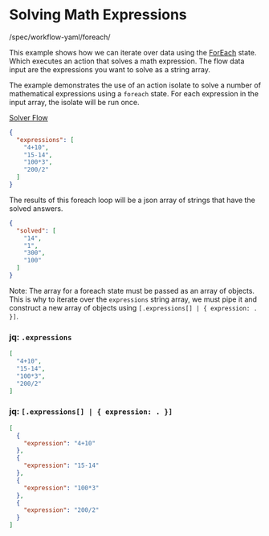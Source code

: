 # Solving Math Expressions

/spec/workflow-yaml/foreach/

This example shows how we can iterate over data using the [ForEach](../spec/workflow-yaml/foreach.md#foreachstate) state. Which executes an action that solves a math expression. The flow data input are the expressions you want to solve as a string array.

The example demonstrates the use of an action isolate to solve a number of mathematical expressions using a `foreach` state. For each expression in the input array, the isolate will be run once. 

[Solver Flow](solve-math.yaml)

```json title="Input"
{
  "expressions": [
    "4+10",
    "15-14",
    "100*3",
    "200/2"
  ]
}
```

The results of this foreach loop will be a json array of strings that have the solved answers.

```json title="Output"
{
  "solved": [
    "14",
    "1",
    "300",
    "100"
  ]
}
```

Note: The array for a foreach state must be passed as an array of objects. This is why to iterate over the `expressions` string array, we must pipe it and construct a new array of objects using `[.expressions[] | { expression: . }]`.

### jq: `.expressions`
```json
[
  "4+10",
  "15-14",
  "100*3",
  "200/2"
]
```

### jq: `[.expressions[] | { expression: . }]`

```json
[
  {
    "expression": "4+10"
  },
  {
    "expression": "15-14"
  },
  {
    "expression": "100*3"
  },
  {
    "expression": "200/2"
  }
]

```
